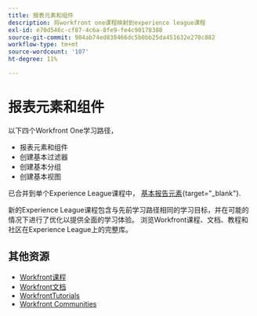 ```yaml
---
title: 报表元素和组件
description: 将workfront one课程映射到experience league课程
exl-id: e70d546c-cf87-4c6a-8fe9-fe4c90178388
source-git-commit: 904ab74ed838466dc5b0bb25da451632e270c882
workflow-type: tm+mt
source-wordcount: '107'
ht-degree: 11%

---
```


# 报表元素和组件

以下四个Workfront One学习路径，

* 报表元素和组件
* 创建基本过滤器
* 创建基本分组
* 创建基本视图

已合并到单个Experience League课程中， [基本报告元素](https://experienceleague.adobe.com/?recommended=Workfront-U-1-2022.1.reporting){target="_blank"}.

新的Experience League课程包含与先前学习路径相同的学习目标，并在可能的情况下进行了优化以提供全面的学习体验。  浏览Workfront课程、文档、教程和社区在Experience League上的完整库。

## 其他资源

* [Workfront课程](https://experienceleague.adobe.com/?lang=en&amp;Solution=Workfront#courses)
* [Workfront文档](https://experienceleague.adobe.com/docs/workfront.html)
* [WorkfrontTutorials](https://experienceleague.adobe.com/docs/workfront-learn/tutorials-workfront/home.html)
* [Workfront Communities](https://experienceleaguecommunities.adobe.com/t5/workfront/ct-p/workfront)
